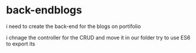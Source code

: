 # back-endblogs

i need to create the back-end for the blogs on portifolio

i chnage the controller for the CRUD and move it in our folder
try to use ES6 to export its
